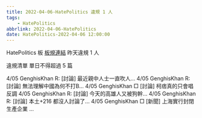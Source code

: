 ```yaml
---
title: 2022-04-06-HatePolitics 違規 1 人
tags:
    - HatePolitics
abbrlink: 2022-04-06-HatePolitics
date: HatePolitics-2022-04-06 12:00:00
---
```

HatePolitics 板 [板規連結](https://www.ptt.cc/bbs/HatePolitics/M.1617115262.A.D60.html)
昨天違規 1 人
<!-- more -->

違規清單
單日不得超過 5 篇

4/05 GenghisKhan R: [討論] 最近親中人士一直吹人…
4/05 GenghisKhan R: [討論] 無法理解中國為何不打B…
4/05 GenghisKhan □ [討論] 柯痞真的只會唱反調
4/05 GenghisKhan R: [討論] 今天的高雄人又被狗幹…
4/05 GenghisKhan R: [討論] 本土+216 都沒人討論了…
4/05 GenghisKhan □ [新聞] 上海實行封閉生產企業 …